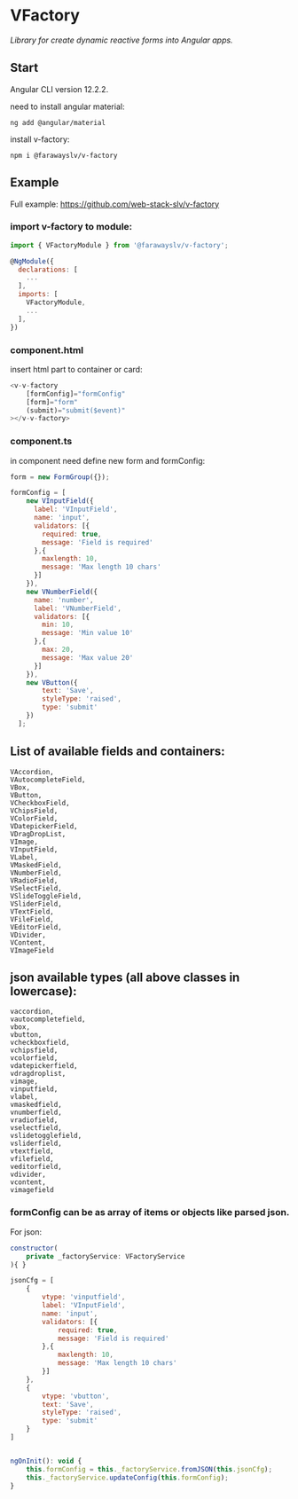 # VFactory

*Library for create dynamic reactive forms into Angular apps.*

## Start

Angular CLI version 12.2.2.

need to install angular material:

`ng add @angular/material`

install v-factory:

`npm i @farawayslv/v-factory`


## Example

Full example: https://github.com/web-stack-slv/v-factory

### import v-factory to module: 

```javascript
import { VFactoryModule } from '@farawayslv/v-factory';

@NgModule({
  declarations: [
    ...
  ],
  imports: [
    VFactoryModule,
    ...
  ],
})
```
### component.html
insert html part to container or card:
```javascript
<v-v-factory  
    [formConfig]="formConfig" 
    [form]="form"
    (submit)="submit($event)"
></v-v-factory>
```

### component.ts

in component need define new form and formConfig:
```javascript
form = new FormGroup({});

formConfig = [
    new VInputField({
      label: 'VInputField',
      name: 'input',
      validators: [{
        required: true,
        message: 'Field is required'
      },{
        maxlength: 10,
        message: 'Max length 10 chars'
      }]
    }),
    new VNumberField({
      name: 'number',
      label: 'VNumberField',
      validators: [{
        min: 10,
        message: 'Min value 10'
      },{
        max: 20,
        message: 'Max value 20'
      }]
    }),
    new VButton({
        text: 'Save',
        styleType: 'raised',
        type: 'submit'
    })
  ];
```
## List of available fields and containers:
    VAccordion,
    VAutocompleteField,
    VBox,
    VButton,
    VCheckboxField,
    VChipsField,
    VColorField,
    VDatepickerField,
    VDragDropList,
    VImage,
    VInputField,
    VLabel,
    VMaskedField,
    VNumberField,
    VRadioField,
    VSelectField,
    VSlideToggleField,
    VSliderField,
    VTextField,
    VFileField,
    VEditorField,
    VDivider,
    VContent,
    VImageField

## json available types (all above classes in lowercase):
    vaccordion,
    vautocompletefield,
    vbox,
    vbutton,
    vcheckboxfield,
    vchipsfield,
    vcolorfield,
    vdatepickerfield,
    vdragdroplist,
    vimage,
    vinputfield,
    vlabel,
    vmaskedfield,
    vnumberfield,
    vradiofield,
    vselectfield,
    vslidetogglefield,
    vsliderfield,
    vtextfield,
    vfilefield,
    veditorfield,
    vdivider,
    vcontent,
    vimagefield

### formConfig can be as array of items or objects like parsed json.

For json:

```javascript
constructor(
    private _factoryService: VFactoryService
){ }

jsonCfg = [
    {
        vtype: 'vinputfield',
        label: 'VInputField',
        name: 'input',
        validators: [{
            required: true,
            message: 'Field is required'
        },{
            maxlength: 10,
            message: 'Max length 10 chars'
        }]
    },
    {
        vtype: 'vbutton',
        text: 'Save',
        styleType: 'raised',
        type: 'submit'
    }
]


ngOnInit(): void {
    this.formConfig = this._factoryService.fromJSON(this.jsonCfg);
    this._factoryService.updateConfig(this.formConfig);
}
```
